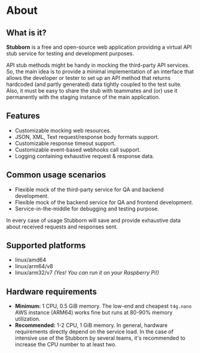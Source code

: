 # About

## What is it?

**Stubborn** is a free and open-source web application providing a virtual API stub service for testing and development purposes.

API stub methods might be handy in mocking the third-party API services. So, the main idea is to provide a minimal
implementation of an interface that allows the developer or tester to set up an API method that returns hardcoded
(and partly generated) data tightly coupled to the test suite. Also, it must be easy to share the stub with
teammates and (or) use it permanently with the staging instance of the main application.

## Features

- Customizable mocking web resources.
- JSON, XML, Text request/response body formats support.
- Customizable response timeout support.
- Customizable event-based webhooks call support.
- Logging containing exhaustive request & response data.

## Common usage scenarios

- Flexible mock of the third-party service for QA and backend development.
- Flexible mock of the backend service for QA and frontend development.
- Service-in-the-middle for debugging and testing purpose.

In every case of usage Stubborn will save and provide exhaustive data about received requests and responses sent.

## Supported platforms

- linux/amd64
- linux/arm64/v8
- linux/arm32/v7 *(Yes! You can run it on your Raspberry Pi!)*

## Hardware requirements

- **Minimum:** 1 CPU, 0.5 GiB memory. The low-end and cheapest `t4g.nano` AWS instance (ARM64) works fine but runs at 80-90% memory utilization.
- **Recommended:** 1-2 CPU, 1 GiB memory. In general, hardware requirements directly depend on the service load. In the case of intensive use of the Stubborn by several teams, it's recommended to increase the CPU number to at least two.

